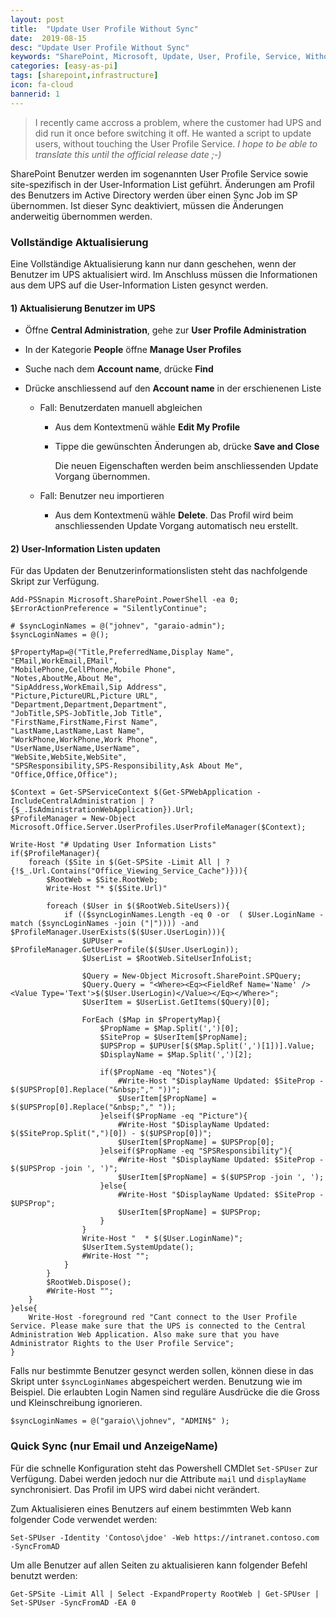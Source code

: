 ```yaml
---
layout: post
title:  "Update User Profile Without Sync"
date:  2019-08-15
desc: "Update User Profile Without Sync"
keywords: "SharePoint, Microsoft, Update, User, Profile, Service, Without, Sync"
categories: [easy-as-pi]
tags: [sharepoint,infrastructure]
icon: fa-cloud
bannerid: 1
---
```


> I recently came accross a problem, where the customer had UPS and did run it once before switching it off. He wanted a script to update users, without touching the User Profile Service. *I hope to be able to translate this until the official release date ;-)*

SharePoint Benutzer werden im sogenannten User Profile Service sowie site-spezifisch in der User-Information List geführt. Änderungen am Profil des Benutzers im Active Directory werden über einen Sync Job im SP übernommen. Ist dieser Sync deaktiviert, müssen die Änderungen anderweitig übernommen werden.

### **Vollständige Aktualisierung**

Eine Vollständige Aktualisierung kann nur dann geschehen, wenn der Benutzer im UPS aktualisiert wird. Im Anschluss müssen die Informationen aus dem UPS auf die User-Information Listen gesynct werden. 

#### **1) Aktualisierung Benutzer im UPS**

* Öffne **Central Administration**, gehe zur **User Profile Administration**

* In der Kategorie **People** öffne **Manage User Profiles**

* Suche nach dem **Account name**, drücke **Find**

* Drücke anschliessend auf den **Account name** in der erschienenen Liste

  * Fall: Benutzerdaten manuell abgleichen

    * Aus dem Kontextmenü wähle **Edit My Profile**

    * Tippe die gewünschten Änderungen ab, drücke **Save and Close**

      Die neuen Eigenschaften werden beim anschliessenden Update Vorgang übernommen.

  * Fall: Benutzer neu importieren

    * Aus dem Kontextmenü wähle **Delete**.  Das Profil wird beim anschliessenden Update Vorgang automatisch neu erstellt.

#### **2) User-Information Listen updaten**

Für das Updaten der Benutzerinformationslisten steht das nachfolgende Skript zur Verfügung.

```
Add-PSSnapin Microsoft.SharePoint.PowerShell -ea 0;  
$ErrorActionPreference = "SilentlyContinue";  

# $syncLoginNames = @("johnev", "garaio-admin");
$syncLoginNames = @();
   
$PropertyMap=@("Title,PreferredName,Display Name",  
"EMail,WorkEmail,EMail",  
"MobilePhone,CellPhone,Mobile Phone",  
"Notes,AboutMe,About Me",  
"SipAddress,WorkEmail,Sip Address",  
"Picture,PictureURL,Picture URL",  
"Department,Department,Department",  
"JobTitle,SPS-JobTitle,Job Title",  
"FirstName,FirstName,First Name",  
"LastName,LastName,Last Name",  
"WorkPhone,WorkPhone,Work Phone",  
"UserName,UserName,UserName",  
"WebSite,WebSite,WebSite",  
"SPSResponsibility,SPS-Responsibility,Ask About Me",  
"Office,Office,Office");  
  
$Context = Get-SPServiceContext $(Get-SPWebApplication -IncludeCentralAdministration | ? {$_.IsAdministrationWebApplication}).Url;  
$ProfileManager = New-Object Microsoft.Office.Server.UserProfiles.UserProfileManager($Context);  

Write-Host "# Updating User Information Lists"
if($ProfileManager){  
    foreach ($Site in $(Get-SPSite -Limit All | ? {!$_.Url.Contains("Office_Viewing_Service_Cache")})){  
        $RootWeb = $Site.RootWeb;  
        Write-Host "* $($Site.Url)"  
  
        foreach ($User in $($RootWeb.SiteUsers)){  
            if (($syncLoginNames.Length -eq 0 -or  ( $User.LoginName -match ($syncLoginNames -join ("|")))) -and $ProfileManager.UserExists($($User.UserLogin))){  
                $UPUser = $ProfileManager.GetUserProfile($($User.UserLogin));  
                $UserList = $RootWeb.SiteUserInfoList;  
  
                $Query = New-Object Microsoft.SharePoint.SPQuery;  
                $Query.Query = "<Where><Eq><FieldRef Name='Name' /><Value Type='Text'>$($User.UserLogin)</Value></Eq></Where>";  
                $UserItem = $UserList.GetItems($Query)[0];  
  
                ForEach ($Map in $PropertyMap){  
                    $PropName = $Map.Split(',')[0];  
                    $SiteProp = $UserItem[$PropName];  
                    $UPSProp = $UPUser[$($Map.Split(',')[1])].Value;  
                    $DisplayName = $Map.Split(',')[2];  
   
                    if($PropName -eq "Notes"){  
                        #Write-Host "$DisplayName Updated: $SiteProp - $($UPSProp[0].Replace("&nbsp;"," "))";  
                        $UserItem[$PropName] = $($UPSProp[0].Replace("&nbsp;"," "));  
                    }elseif($PropName -eq "Picture"){  
                        #Write-Host "$DisplayName Updated: $($SiteProp.Split(",")[0]) - $($UPSProp[0])";  
                        $UserItem[$PropName] = $UPSProp[0];  
                    }elseif($PropName -eq "SPSResponsibility"){  
                        #Write-Host "$DisplayName Updated: $SiteProp - $($UPSProp -join ', ')";  
                        $UserItem[$PropName] = $($UPSProp -join ', ');  
                    }else{  
                        #Write-Host "$DisplayName Updated: $SiteProp - $UPSProp";  
                        $UserItem[$PropName] = $UPSProp;  
                    }  
                }  
                Write-Host "  * $($User.LoginName)";  
                $UserItem.SystemUpdate();  
                #Write-Host "";  
            }  
        }  
        $RootWeb.Dispose();  
        #Write-Host "";  
    }   
}else{  
    Write-Host -foreground red "Cant connect to the User Profile Service. Please make sure that the UPS is connected to the Central Administration Web Application. Also make sure that you have Administrator Rights to the User Profile Service";  
} 
```



Falls nur bestimmte Benutzer gesynct werden sollen, können diese in das Skript unter `$syncLoginNames` abgespeichert werden. Benutzung wie im Beispiel. Die erlaubten Login Namen sind reguläre Ausdrücke die die Gross und Kleinschreibung ignorieren.

```
$syncLoginNames = @("garaio\\johnev", "ADMIN$" ); 
```

### **Quick Sync (nur Email und AnzeigeName)**

Für die schnelle Konfiguration steht das Powershell CMDlet `Set-SPUser` zur Verfügung. Dabei werden jedoch nur die Attribute `mail` und `displayName` synchronisiert. Das Profil im UPS wird dabei nicht verändert.



Zum Aktualisieren eines Benutzers auf einem bestimmten Web kann folgender Code verwendet werden:

```
Set-SPUser -Identity 'Contoso\jdoe' -Web https://intranet.contoso.com -SyncFromAD
```



Um alle Benutzer auf allen Seiten zu aktualisieren kann folgender Befehl benutzt werden:

```
Get-SPSite -Limit All | Select -ExpandProperty RootWeb | Get-SPUser | Set-SPUser -SyncFromAD -EA 0
```
